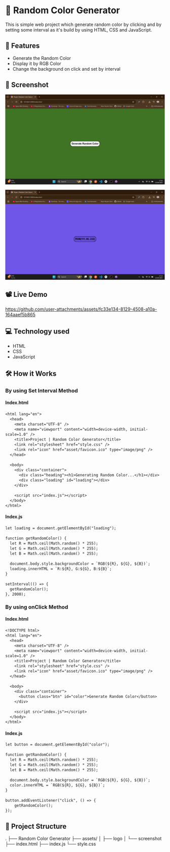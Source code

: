 # 🎨 Random Color Generator

This is simple web project which generate random color by clicking and by setting some interval as it's build by using HTML, CSS and JavaScript.

## 🚀 Features

- Generate the Random Color
- Display it by RGB Color
- Change the background on click and set by interval
 
## 📸 Screenshot

![Demo Screenshot](https://github.com/prateek205/RandomColorGenerator/blob/a7eeed8d0a6626561c7913695cd8b1af85b1a33c/asset/screenShot/randomColorGenerator.png)

![Demo Screenshot](https://github.com/prateek205/RandomColorGenerator/blob/6d3ddb4838fef79311017d954d641d3763f08e0e/asset/screenShot/randomColorGenerator_03.png)

## 📽️ Live Demo
https://github.com/user-attachments/assets/fc33e134-8129-4508-a10a-164aaef5b865

## 💻 Technology used
- HTML
- CSS
- JavaScript

## 🛠️ How it Works
### By using Set Interval Method
#### Index.html
``` <!DOCTYPE html>
<html lang="en">
  <head>
    <meta charset="UTF-8" />
    <meta name="viewport" content="width=device-width, initial-scale=1.0" />
    <title>Project | Random Color Generator</title>
    <link rel="stylesheet" href="style.css" />
    <link rel="icon" href="asset/favicon.ico" type="image/png" />
  </head>

  <body>
    <div class="container">
      <div class="heading"><h1>Generating Random Color...</h1></div>
      <div class="loading" id="loading"></div>
    </div>

    <script src="index.js"></script>
  </body>
</html>
```
#### Index.js
```
let loading = document.getElementById("loading");

function getRandomColor() {
  let R = Math.ceil(Math.random() * 255);
  let G = Math.ceil(Math.random() * 255);
  let B = Math.ceil(Math.random() * 255);

  document.body.style.backgroundColor = `RGB(${R}, ${G}, ${B})`;
  loading.innerHTML = `R:${R}, G:${G}, B:${B}`;
}

setInterval(() => {
  getRandomColor();
}, 2000);
```
### By using onClick Method
#### Index.html
```
<!DOCTYPE html>
<html lang="en">
  <head>
    <meta charset="UTF-8" />
    <meta name="viewport" content="width=device-width, initial-scale=1.0" />
    <title>Project | Random Color Generator</title>
    <link rel="stylesheet" href="style.css" />
    <link rel="icon" href="asset/favicon.ico" type="image/png" />
  </head>

  <body>
    <div class="container">
      <button class="btn" id="color">Generate Random Color</button>
    </div>

    <script src="index.js"></script>
  </body>
</html>
```
#### Index.js
```
let button = document.getElementById("color");

function getRandomColor() {
  let R = Math.ceil(Math.random() * 255);
  let G = Math.ceil(Math.random() * 255);
  let B = Math.ceil(Math.random() * 255);

  document.body.style.backgroundColor = `RGB(${R}, ${G}, ${B})`;
  color.innerHTML = `RGB(${R}, ${G}, ${B})`;
}

button.addEventListener("click", () => {
    getRandomColor();
});
```
## 📂 Project Structure
.
├── Random Color Generator
├── assets/
│   ├── logo
│   └── screenshot
├── index.html
├── index.js
└── style.css
